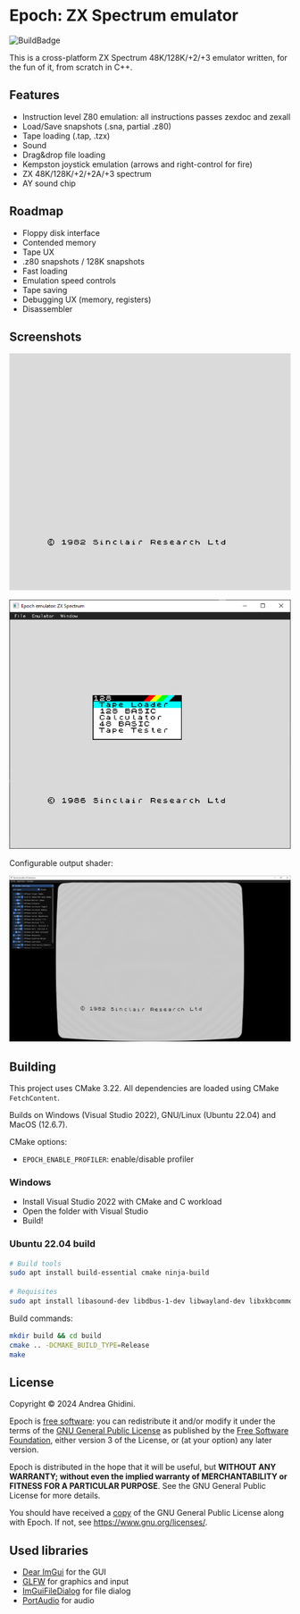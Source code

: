 # Epoch: ZX Spectrum emulator

![BuildBadge](https://github.com/ghidosoft/epoch/actions/workflows/build.yml/badge.svg)

This is a cross-platform ZX Spectrum 48K/128K/+2/+3 emulator written, for the fun of it, from scratch in C++.

## Features
- Instruction level Z80 emulation: all instructions passes zexdoc and zexall
- Load/Save snapshots (.sna, partial .z80)
- Tape loading (.tap, .tzx)
- Sound
- Drag&drop file loading
- Kempston joystick emulation (arrows and right-control for fire)
- ZX 48K/128K/+2/+2A/+3 spectrum
- AY sound chip

## Roadmap
- Floppy disk interface
- Contended memory
- Tape UX
- .z80 snapshots / 128K snapshots
- Fast loading
- Emulation speed controls
- Tape saving
- Debugging UX (memory, registers)
- Disassembler

## Screenshots

![ZX Spectrum 48K](docs/images/zx48k_main.png)

![ZX Spectrum 128K](docs/images/2024-03-02_zx128k.png)

Configurable output shader:

![Output using crt-geom shader](docs/images/2024-02-24_crt-geom-shader.png)

## Building

This project uses CMake 3.22. All dependencies are loaded using CMake `FetchContent`.

Builds on Windows (Visual Studio 2022), GNU/Linux (Ubuntu 22.04) and MacOS (12.6.7).

CMake options:
* `EPOCH_ENABLE_PROFILER`: enable/disable profiler

### Windows

* Install Visual Studio 2022 with CMake and C workload
* Open the folder with Visual Studio
* Build!

### Ubuntu 22.04 build

```bash
# Build tools
sudo apt install build-essential cmake ninja-build

# Requisites
sudo apt install libasound-dev libdbus-1-dev libwayland-dev libxkbcommon-dev wayland-protocols xorg-dev
```

Build commands:

```bash
mkdir build && cd build
cmake .. -DCMAKE_BUILD_TYPE=Release
make
```

## License
Copyright &copy; 2024 Andrea Ghidini.

Epoch is [free software](https://www.gnu.org/philosophy/free-sw.html): you can redistribute it and/or modify
it under the terms of the [GNU General Public License](https://www.gnu.org/licenses/gpl-3.0.html) as published by
the [Free Software Foundation](https://www.fsf.org), either version 3 of the License, or
(at your option) any later version.

Epoch is distributed in the hope that it will be useful, but **WITHOUT ANY WARRANTY; without even the implied warranty of MERCHANTABILITY or FITNESS FOR A PARTICULAR PURPOSE**.
See the GNU General Public License for more details.

You should have received a [copy](LICENSE) of the GNU General Public License along with Epoch.
If not, see https://www.gnu.org/licenses/.

## Used libraries
* [Dear ImGui](https://github.com/ocornut/imgui) for the GUI
* [GLFW](https://www.glfw.org/) for graphics and input
* [ImGuiFileDialog](https://github.com/aiekick/ImGuiFileDialog) for file dialog
* [PortAudio](http://www.portaudio.com/) for audio
